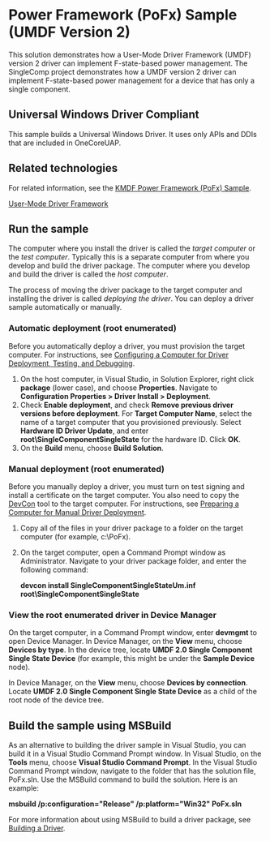 <!---
    name: Power Framework (PoFx) Sample (UMDF Version 2)
    platform: UMDF2
    language: cpp
    category: Power
    description: Demonstrates how a UMDF version 2 driver can implement F-state-based power management.
    samplefwlink: https://go.microsoft.com/fwlink/p/?LinkId=617936
--->


Power Framework (PoFx) Sample (UMDF Version 2)
==============================================

This solution demonstrates how a User-Mode Driver Framework (UMDF) version 2 driver can implement F-state-based power management. The SingleComp project demonstrates how a UMDF version 2 driver can implement F-state-based power management for a device that has only a single component.

## Universal Windows Driver Compliant
This sample builds a Universal Windows Driver. It uses only APIs and DDIs that are included in OneCoreUAP.

Related technologies
--------------------
For related information, see the [KMDF Power Framework (PoFx) Sample](https://go.microsoft.com/fwlink/p/?LinkId=617937).

[User-Mode Driver Framework](https://msdn.microsoft.com/en-us/library/windows/hardware/ff560456)

Run the sample
--------------

The computer where you install the driver is called the *target computer* or the *test computer*. Typically this is a separate computer from where you develop and build the driver package. The computer where you develop and build the driver is called the *host computer*.

The process of moving the driver package to the target computer and installing the driver is called *deploying the driver*. You can deploy a driver sample automatically or manually.

### Automatic deployment (root enumerated)

Before you automatically deploy a driver, you must provision the target computer. For instructions, see [Configuring a Computer for Driver Deployment, Testing, and Debugging](https://msdn.microsoft.com/en-us/library/windows/hardware/).

1.  On the host computer, in Visual Studio, in Solution Explorer, right click **package** (lower case), and choose **Properties**. Navigate to **Configuration Properties \> Driver Install \> Deployment**.
2.  Check **Enable deployment**, and check **Remove previous driver versions before deployment**. For **Target Computer Name**, select the name of a target computer that you provisioned previously. Select **Hardware ID Driver Update**, and enter **root\\SingleComponentSingleState** for the hardware ID. Click **OK**.
3.  On the **Build** menu, choose **Build Solution**.

### Manual deployment (root enumerated)

Before you manually deploy a driver, you must turn on test signing and install a certificate on the target computer. You also need to copy the [DevCon](https://msdn.microsoft.com/en-us/library/windows/hardware/ff544707) tool to the target computer. For instructions, see [Preparing a Computer for Manual Driver Deployment](https://msdn.microsoft.com/en-us/library/windows/hardware/dn265571).

1.  Copy all of the files in your driver package to a folder on the target computer (for example, c:\\PoFx).
2.  On the target computer, open a Command Prompt window as Administrator. Navigate to your driver package folder, and enter the following command:

    **devcon install SingleComponentSingleStateUm.inf root\\SingleComponentSingleState**

### View the root enumerated driver in Device Manager

On the target computer, in a Command Prompt window, enter **devmgmt** to open Device Manager. In Device Manager, on the **View** menu, choose **Devices by type**. In the device tree, locate **UMDF 2.0 Single Component Single State Device** (for example, this might be under the **Sample Device** node).

In Device Manager, on the **View** menu, choose **Devices by connection**. Locate **UMDF 2.0 Single Component Single State Device** as a child of the root node of the device tree.

Build the sample using MSBuild
------------------------------

As an alternative to building the driver sample in Visual Studio, you can build it in a Visual Studio Command Prompt window. In Visual Studio, on the **Tools** menu, choose **Visual Studio Command Prompt**. In the Visual Studio Command Prompt window, navigate to the folder that has the solution file, PoFx.sln. Use the MSBuild command to build the solution. Here is an example:

**msbuild /p:configuration="Release" /p:platform="Win32" PoFx.sln**

For more information about using MSBuild to build a driver package, see [Building a Driver](https://msdn.microsoft.com/en-us/library/windows/hardware/ff554644).

